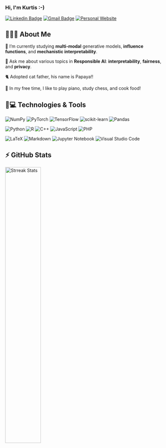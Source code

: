 ### Hi, I'm Kurtis :-)

[![Linkedin Badge](https://img.shields.io/badge/-kurtisdavid-blue?style=flat-square&logo=Linkedin&logoColor=white&link=https://www.linkedin.com/in/kurtisdavid/)](https://www.linkedin.com/in/kurtisdavid/)
[![Gmail Badge](https://img.shields.io/badge/-kurtis.e.david@gmail.com-c14438?style=flat-square&logo=Gmail&logoColor=white&link=mailto:kurtis.e.david@gmail.com)](mailto:kurtis.e.david@gmail.com)
[![Personal Website](https://img.shields.io/badge/-🧙🏽‍♂️kurtisdavid.github.io-fffdd0?style=flat-square&&logoColor=white&link=https://kurtisdavid.github.io)](https://kurtisdavid.github.io)

## 🧙🏽‍♂️ About Me

📓 I’m currently studying **multi-modal** generative models, **influence functions**, and **mechanistic interpretability**.

💬 Ask me about various topics in **Responsible AI**: **interpretability**, **fairness**, and **privacy**.

🐈 Adopted cat father, his name is Papaya!!

👾 In my free time, I like to play piano, study chess, and cook food!


## 🚀💻 Technologies & Tools

  ![NumPy](https://img.shields.io/badge/numpy-%23013243.svg?style=for-the-badge&logo=numpy&logoColor=white)
  ![PyTorch](https://img.shields.io/badge/PyTorch-%23EE4C2C.svg?style=for-the-badge&logo=PyTorch&logoColor=white)
  ![TensorFlow](https://img.shields.io/badge/TensorFlow-%23FF6F00.svg?style=for-the-badge&logo=TensorFlow&logoColor=white)
  ![scikit-learn](https://img.shields.io/badge/scikit--learn-%23F7931E.svg?style=for-the-badge&logo=scikit-learn&logoColor=white)
  ![Pandas](https://img.shields.io/badge/pandas-%23150458.svg?style=for-the-badge&logo=pandas&logoColor=white)
  
  ![Python](https://img.shields.io/badge/python-3670A0?style=for-the-badge&logo=python&logoColor=ffdd54)
  ![R](https://img.shields.io/badge/r-%23276DC3.svg?style=for-the-badge&logo=r&logoColor=white)
  ![C++](https://img.shields.io/badge/c++-%2300599C.svg?style=for-the-badge&logo=c%2B%2B&logoColor=white)
  ![JavaScript](https://img.shields.io/badge/javascript-%23323330.svg?style=for-the-badge&logo=javascript&logoColor=%23F7DF1E)
  ![PHP](https://img.shields.io/badge/php-%23777BB4.svg?style=for-the-badge&logo=php&logoColor=white)
  
  ![LaTeX](https://img.shields.io/badge/latex-%23008080.svg?style=for-the-badge&logo=latex&logoColor=white)
  ![Markdown](https://img.shields.io/badge/markdown-%23000000.svg?style=for-the-badge&logo=markdown&logoColor=white)
  ![Jupyter Notebook](https://img.shields.io/badge/jupyter-%23FA0F00.svg?style=for-the-badge&logo=jupyter&logoColor=white)
  ![Visual Studio Code](https://img.shields.io/badge/Visual%20Studio%20Code-0078d7.svg?style=for-the-badge&logo=visual-studio-code&logoColor=white)

## ⚡ GitHub Stats

  <a href="https://git.io/streak-stats">
    <img width="47.5%" align="left" alt="Strreak Stats" src="http://github-readme-streak-stats.herokuapp.com?user=kurtisdavid&theme=radical&date_format=M%20j%5B%2C%20Y%5D" />
  </a>  






<!--
![](https://visitor-badge.glitch.me/badge?page_id=kurtisdavid.kurtisdavid)

[![Kurtis's GitHub stats](https://github-readme-stats.vercel.app/api?username=kurtisdavid&count_private=true&show_icons=true&theme=radical&include_all_commits=true)](https://github.com/anuraghazra/github-readme-stats)


**kurtisdavid/kurtisdavid** is a ✨ _special_ ✨ repository because its `README.md` (this file) appears on your GitHub profile.

Here are some ideas to get you started:


-->
